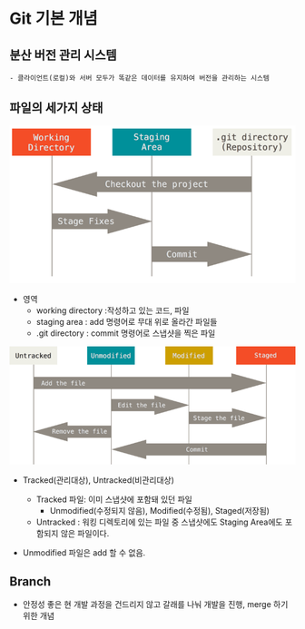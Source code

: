 # Git 기본 개념

## 분산 버전 관리 시스템
    - 클라이언트(로컬)와 서버 모두가 똑같은 데이터를 유지하여 버전을 관리하는 시스템

## 파일의 세가지 상태

![areas](../assets/areas.png)

- 영역
    - working directory :작성하고 있는 코드, 파일
    - staging area : add 명령어로 무대 위로 올라간 파일들
    - .git directory : commit 명령어로 스냅샷을 찍은 파일

![lifecycle](../assets/lifecycle.png)

- Tracked(관리대상), Untracked(비관리대상)
   - Tracked 파일: 이미 스냅샷에 포함돼 있던 파일
        - Unmodified(수정되지 않음), Modified(수정됨), Staged(저장됨)
    - Untracked : 워킹 디렉토리에 있는 파일 중 스냅샷에도 Staging Area에도 포함되지 않은 파일이다.

 - Unmodified 파일은 add 할 수 없음.

 ## Branch
- 안정성 좋은 현 개발 과정을 건드리지 않고 갈래를 나눠 개발을 진행, merge 하기 위한 개념